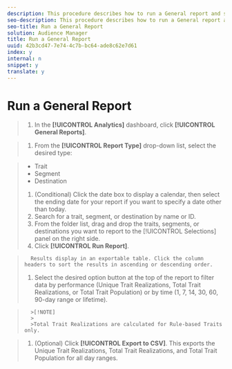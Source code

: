 ```yaml
---
description: This procedure describes how to run a General report and set time and other performance options.
seo-description: This procedure describes how to run a General report and set time and other performance options.
seo-title: Run a General Report
solution: Audience Manager
title: Run a General Report
uuid: 42b3cd47-7e74-4c7b-bc64-ade8c62e7d61
index: y
internal: n
snippet: y
translate: y
---
```


# Run a General Report


>1. In the **[!UICONTROL  Analytics]** dashboard, click **[!UICONTROL  General Reports]**.

>1. From the **[!UICONTROL  Report Type]** drop-down list, select the desired type:

>    
>    * Trait
>    * Segment
>    * Destination
>1. (Conditional) Click the date box to display a calendar, then select the ending date for your report if you want to specify a date other than today.
>1. Search for a trait, segment, or destination by name or ID.
>1. From the folder list, drag and drop the traits, segments, or destinations you want to report to the [!UICONTROL  Selections] panel on the right side.
>1. Click **[!UICONTROL  Run Report]**.

>       Results display in an exportable table. Click the column headers to sort the results in ascending or descending order. 
>1. Select the desired option button at the top of the report to filter data by performance (Unique Trait Realizations, Total Trait Realizations, or Total Trait Population) or by time (1, 7, 14, 30, 60, 90-day range or lifetime).


>       >[!NOTE]
>       >
>       >Total Trait Realizations are calculated for Rule-based Traits only.

>1. (Optional) Click **[!UICONTROL  Export to CSV]**. This exports the Unique Trait Realizations, Total Trait Realizations, and Total Trait Population for all day ranges.
